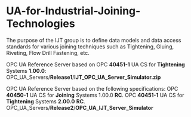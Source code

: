 # UA-for-Industrial-Joining-Technologies
The purpose of the IJT group is to define data models and data access standards for various joining techniques such as Tightening, Gluing, Riveting, Flow Drill Fastening, etc.

OPC UA Reference Server based on OPC **40451-1** UA CS for **Tightening** Systems **1.00.0**:
OPC_UA_Servers/**Release1**/**IJT_OPC_UA_Server_Simulator.zip**

OPC UA Reference Server based on the following specifications:
OPC **40450-1** UA CS for **Joining** Systems 1.00.0 **RC**.
OPC **40451-1** UA CS for **Tightening** Systems **2.00.0** **RC**.
OPC_UA_Servers/**Release2**/**OPC_UA_IJT_Server_Simulator**


